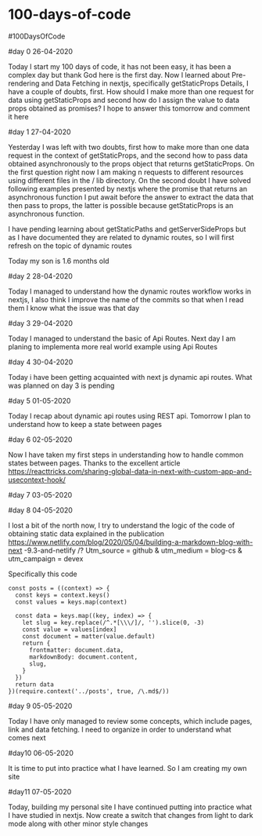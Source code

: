 # 100-days-of-code
#100DaysOfCode

#day 0 26-04-2020

Today I start my 100 days of code, it has not been easy, it has been a complex day but thank God here is the first day. Now I learned about Pre-rendering and Data Fetching in nextjs, specifically getStaticProps Details, I have a couple of doubts, first. How should I make more than one request for data using getStaticProps and second how do I assign the value to data props obtained as promises? I hope to answer this tomorrow and comment it here

#day 1 27-04-2020

Yesterday I was left with two doubts, first how to make more than one data request in the context of getStaticProps, and the second how to pass data obtained asynchronously to the props object that returns getStaticProps. On the first question right now I am making n requests to different resources using different files in the / lib directory. On the second doubt I have solved following examples presented by nextjs where the promise that returns an asynchronous function I put await before the answer to extract the data that then pass to props, the latter is possible because getStaticProps is an asynchronous function.

I have pending learning about getStaticPaths and getServerSideProps but as I have documented they are related to dynamic routes, so I will first refresh on the topic of dynamic routes

Today my son is 1.6 months old

#day 2 28-04-2020

Today I managed to understand how the dynamic routes workflow works in nextjs, I also think I improve the name of the commits so that when I read them I know what the issue was that day

#day 3 29-04-2020

Today I managed to understand the basic of Api Routes. Next day I am planing to implementa more real world example using Api Routes

#day 4 30-04-2020

Today i have been getting acquainted with next js dynamic api routes. What was planned on day 3 is pending

#day 5 01-05-2020

Today I recap about dynamic api routes using REST api. Tomorrow I plan to understand how to keep a state between pages

#day 6 02-05-2020 

Now I have taken my first steps in understanding how to handle common states between pages. Thanks to the excellent article https://reacttricks.com/sharing-global-data-in-next-with-custom-app-and-usecontext-hook/

#day 7 03-05-2020

#day 8 04-05-2020

I lost a bit of the north now, I try to understand the logic of the code of obtaining static data explained in the publication https://www.netlify.com/blog/2020/05/04/building-a-markdown-blog-with-next -9.3-and-netlify /? Utm_source = github & utm_medium = blog-cs & utm_campaign = devex

Specifically this code
```
const posts = ((context) => {
  const keys = context.keys()
  const values = keys.map(context)

  const data = keys.map((key, index) => {
    let slug = key.replace(/^.*[\\\/]/, '').slice(0, -3)
    const value = values[index]
    const document = matter(value.default)
    return {
      frontmatter: document.data,
      markdownBody: document.content,
      slug,
    }
  })
  return data
})(require.context('../posts', true, /\.md$/))
```
#day 9 05-05-2020

Today I have only managed to review some concepts, which include pages, link and data fetching. I need to organize in order to understand what comes next

#day10 06-05-2020

It is time to put into practice what I have learned. So I am creating my own site

#day11 07-05-2020

Today, building my personal site I have continued putting into practice what I have studied in nextjs. Now create a switch that changes from light to dark mode along with other minor style changes
